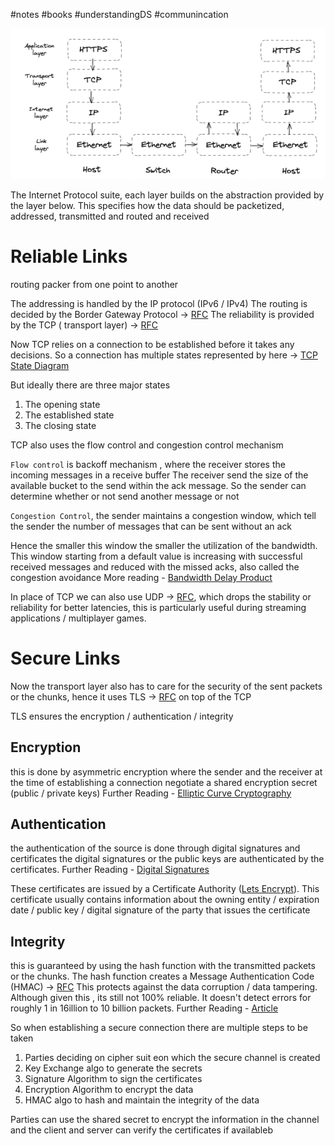 #notes #books #understandingDS #communincation


![Pasted Image](../Images/Pasted%20image%2020250104010855.png)

The Internet Protocol suite, each layer builds on the abstraction provided by the layer below. This specifies how the data should be packetized, addressed, transmitted and routed and received


# Reliable Links


routing packer from one point to another

The addressing is handled by the IP protocol (IPv6 / IPv4)
The routing is decided by the Border Gateway Protocol -> [RFC](https://datatracker.ietf.org/doc/html/rfc4271)
The reliability is provided by the TCP ( transport layer) -> [RFC](https://datatracker.ietf.org/doc/html/rfc793)

Now TCP relies on  a connection to be established before it takes any decisions.
So a connection has multiple states represented by here -> [TCP State Diagram](https://en.wikipedia.org/wiki/Transmission_Control_Protocol#/media/File:Tcp_state_diagram_fixed_new.svg)

But ideally there are three major states
1. The opening state
2. The established state
3. The closing state

TCP also uses the flow control and congestion control mechanism

`Flow control`  is backoff mechanism , where the receiver stores the incoming messages in a receive buffer
The receiver send the size of the available bucket  to the send within the ack message. So the sender can determine whether or not send another message or not

`Congestion Control`, the sender maintains a congestion window, which tell the sender the number of messages that can be sent without an ack

Hence the smaller this window the smaller the utilization of the bandwidth. This window starting from a default value is increasing with successful received messages and reduced with the missed acks, also called the congestion avoidance
More reading - [Bandwidth Delay Product](https://en.wikipedia.org/wiki/Bandwidth-delay_product)

In place of TCP we can also use UDP -> [RFC](https://datatracker.ietf.org/doc/html/rfc768), which drops the stability or reliability for better latencies, this is particularly useful during streaming applications / multiplayer games.


# Secure Links

Now the transport layer also has to care for the security of the sent packets or the chunks, hence it  uses TLS -> [RFC](https://datatracker.ietf.org/doc/html/rfc8446) on top of the TCP 

TLS ensures the encryption / authentication / integrity

## Encryption

this is done by asymmetric encryption where the sender and the receiver at the time of establishing a connection negotiate a shared encryption secret (public / private keys)
Further Reading - [Elliptic Curve Cryptography](https://blog.cloudflare.com/a-relatively-easy-to-understand-primer-on-elliptic-curve-cryptography/)

## Authentication

the authentication of the source is done through digital signatures and certificates
the digital signatures or the public keys are authenticated by the certificates.
Further Reading - [Digital Signatures](https://en.wikipedia.org/wiki/Digital_signature)

These certificates are issued by a Certificate Authority ([Lets Encrypt](https://letsencrypt.org/)). This certificate usually contains information about the owning entity / expiration date / public key / digital signature of the party that issues the certificate

## Integrity

this is guaranteed by using the hash function with the transmitted packets or the chunks. The hash function creates a Message Authentication Code (HMAC) -> [RFC](https://datatracker.ietf.org/doc/html/rfc2104)
This protects against the data corruption / data tampering.
Although given this , its still not 100% reliable. It doesn't detect errors for roughly 1 in 16illion to 10 billion packets.
Further Reading - [Article](https://dl.acm.org/doi/10.1145/347057.347561)





So when establishing a secure connection there are multiple steps to be taken
1. Parties deciding on cipher suit eon which the secure channel is created
2. Key Exchange algo to generate the secrets
3. Signature Algorithm to sign the certificates
4. Encryption Algorithm to encrypt the data
5. HMAC algo to  hash and maintain the integrity of the data

Parties can use the shared secret to encrypt the information in the channel
and the client and server can verify the certificates if availableb